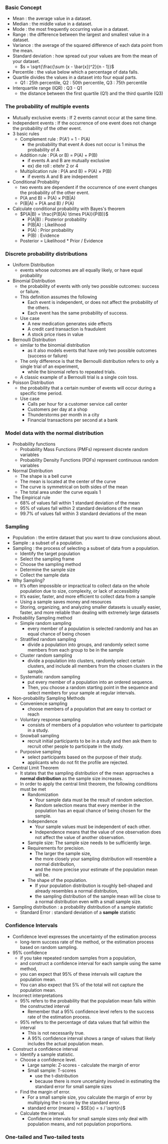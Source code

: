 ### Basic Concept
- Mean : the average value in a dataset.
- Median : the middle value in a dataset.
- Mode : the most frequently occurring value in a dataset.
- Range : the difference between the largest and smallest value in a dataset.
- Variance : the average of the squared difference of each data point from the mean. 
- Standard deviation : how spread out your values are from the mean of your dataset.
  - $s = \sqrt{\frac{\sum (x - \bar{x})^2}{n - 1}}$
- Percentile : the value below which a percentage of data falls. 
- Quartile divides the values in a dataset into four equal parts.
  - Q1 : 25th percentile, Q2 : 50th percentile, Q3 : 75th percentile
- Interquartile range (IQR) : Q3 - Q1
  - the distance between the first quartile (Q1) and the third quartile (Q3)

### The probability of multiple events
- Mutually exclusive events : If 2 events cannot occur at the same time.
- Independent events : If the occurrence of one event does not change the probability of the other event.
- 3 basic rules
  - Complement rule : P(A') = 1 - P(A)
    - the probability that event A does not occur is 1 minus the probability of A
  - Addition rule : P(A or B) = P(A) + P(B)
    - if events A and B are mutually exclusive
    - ex) die roll : eitehr 2 or 4
  - Multiplication rule : P(A and B) = P(A) $\times$ P(B)
    - if events A and B are independent
- Conditional Probability
  - two events are dependent if the occurrence of one event changes the probability of the other event. 
  - P(A and B) = P(A) $\times$ P(B|A)
  - P(B|A) = P(A and B) / P(A)
- Calculate conditional probability with Bayes's theorem
  - $P(A|B) = \frac{P(B|A) \times P(A)}{P(B)}$
    - P(A|B) : Posterior probability
    - P(B|A) : Likelihood
    - P(A) : Prior probability
    - P(B) : Evidence
  - Posterior = Likelihood * Prior / Evidence

### Discrete probability distributions
- Uniform Distribution
  - events whose outcomes are all equally likely, or have equal probability
- Binomial Distribution
  - the probability of events with only two possible outcomes: success or failure.
  - This definition assumes the following
    - Each event is independent, or does not affect the probability of the others.
    - Each event has the same probability of success. 
  - Use case
    - A new medication generates side effects
    - A credit card transaction is fraudulent
    - A stock price rises in value 
- Bernoulli Distribution
  - similar to the binomial distribution
    - as it also models events that have only two possible outcomes (success or failure)
  - The only difference is that the Bernoulli distribution refers to only a single trial of an experiment,
    - while the binomial refers to repeated trials.
  - A classic example of a Bernoulli trial is a single coin toss.
- Poisson Distribution
  - the probability that a certain number of events will occur during a specific time period. 
  - Use case
    - Calls per hour for a customer service call center
    - Customers per day at a shop
    - Thunderstorms per month in a city
    - Financial transactions per second at a bank

### Model data with the normal distribution
- Probability functions
  - Probability Mass Functions (PMFs) represent discrete random variables
  - Probability Density Functions (PDFs) represent continuous random variables 
- Normal Distribution
  - The shape is a bell curve
  - The mean is located at the center of the curve
  - The curve is symmetrical on both sides of the mean
  - The total area under the curve equals 1
- The Empirical rule
  - 68% of values fall within 1 standard deviation of the mean
  - 95% of values fall within 2 standard deviations of the mean
  - 99.7% of values fall within 3 standard deviations of the mean

### Sampling
- Population : the entire dataset that you want to draw conclusions about. 
- Sample : a subset of a population. 
- Sampling : the process of selecting a subset of data from a population.
  - Identify the target population
  - Select the sampling frame
  - Choose the sampling method
  - Determine the sample size
  - Collect the sample data
- Why Sampling?
  - It’s often impossible or impractical to collect data on the whole population due to size, complexity, or lack of accessibility
  - It’s easier, faster, and more efficient to collect data from a sample
  - Using a sample saves money and resources
  - Storing, organizing, and analyzing smaller datasets is usually easier, faster, and more reliable than dealing with extremely large datasets 
- Probability Sampling method
  - Simple random sampling
    - every member of a population is selected randomly and has an equal chance of being chosen
  - Stratified random sampling
    - divide a population into groups, and randomly select some members from each group to be in the sample
  - Cluster random sampling
    - divide a population into clusters, randomly select certain clusters, and include all members from the chosen clusters in the sample. 
  - Systematic random sampling
    - put every member of a population into an ordered sequence.
    - Then, you choose a random starting point in the sequence and select members for your sample at regular intervals. 
- Non-probability Sampling Methods 
  - Convenience sampling
    - choose members of a population that are easy to contact or reach
  - Voluntary response sampling
    - consists of members of a population who volunteer to participate in a study.
  - Snowball sampling
    - recruit initial participants to be in a study and then ask them to recruit other people to participate in the study. 
  - Purposive sampling
    - select participants based on the purpose of their study. 
    - applicants who do not fit the profile are rejected. 
- Central Limit Theorem
  - It states that the sampling distribution of the mean approaches a **normal distribution** as the sample size increases. 
  - In order to apply the central limit theorem, the following conditions must be met
    - Randomization
      - Your sample data must be the result of random selection.
      - Random selection means that every member in the population has an equal chance of being chosen for the sample.
    - Independence
      - Your sample values must be independent of each other.
      - Independence means that the value of one observation does not affect the value of another observation.
    - Sample size: The sample size needs to be sufficiently large.
    - Requirements for precision.
      - The larger the sample size,
      - the more closely your sampling distribution will resemble a normal distribution,
      - and the more precise your estimate of the population mean will be.
    - The shape of the population.
      - If your population distribution is roughly bell-shaped and already resembles a normal distribution,
      - the sampling distribution of the sample mean will be close to a normal distribution even with a small sample size. 
- Sampling distribution : a probability distribution of a sample statistic
  - Standard Error : standard deviation of a **sample** statistic

### Confidence Intervals
- Confidence level expresses the uncertainty of the estimation process
  - long-term success rate of the method, or the estimation process based on random sampling. 
- 95% confidence
  - if you take repeated random samples from a population,
  - and construct a confidence interval for each sample using the same method,
  - you can expect that 95% of these intervals will capture the population mean.
  - You can also expect that 5% of the total will not capture the population mean. 
- Incorrect interpretations
  - 95% refers to the probability that the population mean falls within the constructed interval
    - Remember that a 95% confidence level refers to the success rate of the estimation process.
  - 95% refers to the percentage of data values that fall within the interval 
    - This is not necessarily true.
    - A 95% confidence interval shows a range of values that likely includes the actual population mean.
- Construct a confidence interval
  - Identify a sample statistic.
  - Choose a confidence level.
    - Large sample: Z-scores - calculate the margin of error
    - Small sample: T-scores
      - use the t-distribution
      - because there is more uncertainty involved in estimating the standard error for small sample sizes
  - Find the margin of error.
    - For a small sample size, you calculate the margin of error by multiplying the t-score by the standard error.
    - standard error (means) = $SE(x) = s / \sqrt{n}$
  - Calculate the interval.
    - Confidence intervals for small sample sizes only deal with population means, and not population proportions. 

### One-tailed and Two-tailed tests













